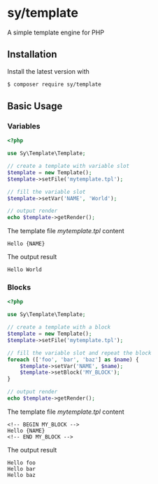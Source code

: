 # sy/template 

A simple template engine for PHP

## Installation

Install the latest version with

```bash
$ composer require sy/template
```

## Basic Usage

### Variables

```php
<?php

use Sy\Template\Template;

// create a template with variable slot
$template = new Template();
$template->setFile('mytemplate.tpl');

// fill the variable slot
$template->setVar('NAME', 'World');

// output render
echo $template->getRender();
```

The template file *mytemplate.tpl* content

```
Hello {NAME}
```

The output result

```
Hello World
```

### Blocks

```php
<?php

use Sy\Template\Template;

// create a template with a block
$template = new Template();
$template->setFile('mytemplate.tpl');

// fill the variable slot and repeat the block
foreach (['foo', 'bar', 'baz'] as $name) {
	$template->setVar('NAME', $name);
	$template->setBlock('MY_BLOCK');
}

// output render
echo $template->getRender();
```

The template file *mytemplate.tpl* content

```
<!-- BEGIN MY_BLOCK -->
Hello {NAME}
<!-- END MY_BLOCK -->
```

The output result

```
Hello foo
Hello bar
Hello baz
```